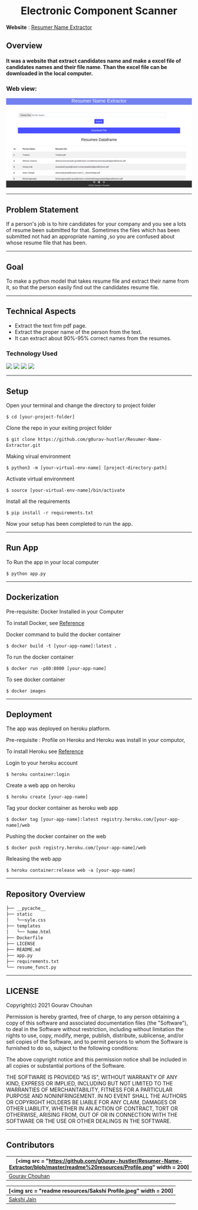 
<h1 align="center" >Electronic Component Scanner</h1>

**Website** : [Resumer Name Extractor](https://resumer-name-extractor.herokuapp.com/)


## Overview
#### It was a website that extract candidates name and make a excel file of candidates names and their file name. Than the excel file can be downloaded in the local computer. 
### Web view:
![](https://github.com/g0urav-hustler/Resumer-Name-Extractor/blob/master/readme%20resources/website%20image.png)

----------------------------
## Problem Statement

If a person's job is to hire candidates for your company and you see a lots of resume been submitted for that. Sometimes the files which has been submitted not had an appropriate naming ,so you are confused about whose resume file that has been.

----------------------------
## Goal
To make a python model that takes resume file and extract their name from it,  so that the person easily find out the candidates resume file.

----------------------------
## Technical Aspects
- Extract the text frm pdf page.
- Extract the proper name of the person from the text.
- It can extract about 90%-95% correct names from the resumes.

### Technology Used 
![](https://img.shields.io/badge/Python-3.7-blue.svg)
![](https://img.shields.io/badge/Flask-1.1.1-blue.svg)
![](https://img.shields.io/badge/Docker-20.10.12-blue.svg)
![](https://img.shields.io/badge/Heroku-7.59.1-blue.svg)

----------------------------
## Setup

Open your terminal and change the directory to project folder
```
$ cd [your-project-folder]
```
Clone the repo in your exiting project folder
```
$ git clone https://github.com/g0urav-hustler/Resumer-Name-Extractor.git
```
Making virual environment 
```
$ python3 -m [your-virtual-env-name] [project-directory-path]
```
Activate virtual environment 
```
$ source [your-virtual-env-name]/bin/activate
```
Install all the requirements
```
$ pip install -r requirements.txt
```
Now your setup has been completed to run the app.

----------------------------
## Run App
To Run the app in your local computer
```
$ python app.py
```
----------------------------
## Dockerization
Pre-requisite: Docker Installed in your Computer 

To install Docker, see [Reference](https://runnable.com/docker/getting-started/)

Docker command to build the docker container
```
$ docker build -t [your-app-name]:latest .
 ```
To run the docker container
``` 
$ docker run -p80:8000 [your-app-name]
```
To see docker container 
```
$ docker images
```

----------------------------
## Deployment
The app was deployed on heroku platform.

Pre-requisite : Profile on Heroku and Heroku was install in your computor,

To install Heroku see [Reference](https://devcenter.heroku.com/articles/heroku-cli)

Login to your heroku account
```
$ heroku container:login
```
Create a web app on heroku
```
$ heroku create [your-app-name]
```
Tag your docker container as heroku web app
```
$ docker tag [your-app-name]:latest registry.heroku.com/[your-app-name]/web
```
Pushing the docker container on the web
```
$ docker push registry.heroku.com/[your-app-name]/web
```
Releasing the web app
```
$ heroku container:release web -a [your-app-name]
```

----------------------------
## Repository Overview
```
├── __pycache__
├── static 
│   └──syle.css
├── templates
│   └── home.html
├── Dockerfile
├── LICENSE
├── README.md
├── app.py
├── requirements.txt
└── resume_funct.py
```

----------------------------
## LICENSE
Copyright(c) 2021 Gourav Chouhan

Permission is hereby granted, free of charge, to any person obtaining a copy of this software and associated documentation files (the "Software"), to deal in the Software without restriction, including without limitation the rights to use, copy, modify, merge, publish, distribute, sublicense, and/or sell copies of the Software, and to permit persons to whom the Software is furnished to do so, subject to the following conditions:

The above copyright notice and this permission notice shall be included in all copies or substantial portions of the Software.

THE SOFTWARE IS PROVIDED "AS IS", WITHOUT WARRANTY OF ANY KIND, EXPRESS OR IMPLIED, INCLUDING BUT NOT LIMITED TO THE WARRANTIES OF MERCHANTABILITY, FITNESS FOR A PARTICULAR PURPOSE AND NONINFRINGEMENT. IN NO EVENT SHALL THE AUTHORS OR COPYRIGHT HOLDERS BE LIABLE FOR ANY CLAIM, DAMAGES OR OTHER LIABILITY, WHETHER IN AN ACTION OF CONTRACT, TORT OR OTHERWISE, ARISING FROM, OUT OF OR IN CONNECTION WITH THE SOFTWARE OR THE USE OR OTHER DEALINGS IN THE SOFTWARE.

----------------------------
## Contributors
[<img src = "https://github.com/g0urav-hustler/Resumer-Name-Extractor/blob/master/readme%20resources/Profile.png" width = 200] |
-|
[Gourav Chouhan](https://github.com/g0urav-hustler) |

[<img src = "readme resources/Sakshi Profile.jpeg" width = 200] |
-|
[Sakshi Jain](https://github.com/sakshi4235) | 







